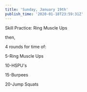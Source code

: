 ```yaml
---
title: 'Sunday, January 19th'
publish_time: '2020-01-18T23:59:31Z'
---
```


Skill Practice: Ring Muscle Ups

then,

4 rounds for time of:

5-Ring Muscle Ups

10-HSPU's

15-Burpees

20-Jump Squats
